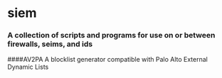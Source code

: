 # siem
### A collection of scripts and programs for use on or between firewalls, seims, and ids

####AV2PA
A blocklist generator compatible with Palo Alto External Dynamic Lists
